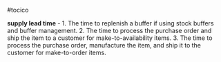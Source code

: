 #tocico

<b>supply lead time</b> - 1. The time to replenish a buffer if using stock buffers and buffer management.  2. The time to process the purchase order and ship the item to a customer for make-to-availability items. 3.  The time to process the purchase order, manufacture the item, and ship it to the customer for make-to-order items.  


